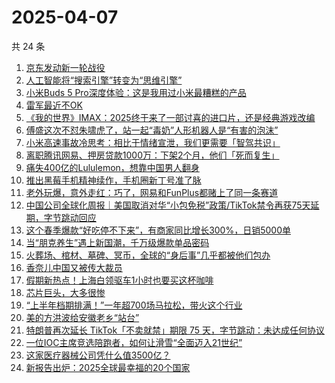 # 2025-04-07

共 24 条

<!-- BEGIN 36KR -->
<!-- 最后更新时间 2025-04-07 05:10:25 +0800 -->
1. [京东发动新一轮战役](https://36kr.com/p/3235579223408642)
1. [人工智能将“搜索引擎”转变为“思维引擎”](https://36kr.com/p/3216034842446729)
1. [小米Buds 5 Pro深度体验：这是我用过小米最糟糕的产品](https://36kr.com/p/3236705600267525)
1. [雷军最近不OK](https://36kr.com/p/3238138573586440)
1. [《我的世界》IMAX：2025终于来了一部讨喜的进口片，还是经典游戏改编](https://36kr.com/p/3237286309216265)
1. [傅盛这次不怼朱啸虎了，站一起“毒奶”人形机器人是“有害的泡沫”](https://36kr.com/p/3236898014117889)
1. [小米高速事故冷思考：相比于情绪宣泄，我们更需要「智驾共识」](https://36kr.com/p/3236724011515527)
1. [离职腾讯网易、押房贷款1000万：下架2个月，他们「死而复生」](https://36kr.com/p/3236725967994886)
1. [痛失400亿的Lululemon，想靠中国男人翻身](https://36kr.com/p/3238294083255943)
1. [推出黑莓手机精神续作，手机圈新丁号准了脉](https://36kr.com/p/3237055723896450)
1. [老外玩爆，意外走红：巧了，网易和FunPlus都赌上了同一条赛道](https://36kr.com/p/3237277798301696)
1. [中国公司全球化周报｜美国取消对华“小包免税”政策/TikTok禁令再获75天延期，字节跳动回应](https://36kr.com/p/3235555872734856)
1. [这个春季爆款“好吃停不下来”，有商家同比增长300%，日销5000单](https://36kr.com/p/3237256101085189)
1. [当“朋克养生”遇上新国潮，千万级爆款单品密码](https://36kr.com/p/3237905600495236)
1. [火葬场、棺材、墓碑、冥币，全球的“身后事”几乎都被他们包办](https://36kr.com/p/3236870967066626)
1. [香奈儿中国又被传大裁员](https://36kr.com/p/3237079265247240)
1. [假期新热点！上海白领驱车1小时也要买这杯咖啡](https://36kr.com/p/3237986638085763)
1. [芯片巨头，大多很惨](https://36kr.com/p/3238020214144646)
1. [“上半年档期排满！”一年超700场马拉松，带火这个行业](https://36kr.com/p/3237990750355462)
1. [美的方洪波给安徽老乡“站台”](https://36kr.com/p/3236724185628676)
1. [特朗普再次延长 TikTok「不卖就禁」期限 75 天，字节跳动：未达成任何协议](https://36kr.com/p/3236679007895172)
1. [一位IOC主席竞选陪跑者，如何让滑雪“全面迈入21世纪”](https://36kr.com/p/3237254605995657)
1. [这家医疗器械公司凭什么值3500亿？](https://36kr.com/p/3236488475197446)
1. [新报告出炉：2025全球最幸福的20个国家](https://36kr.com/p/3236858463322116)
<!-- END 36KR -->